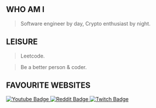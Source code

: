
## WHO AM I
>Software engineer by day, Crypto enthusiast by night.

## LEISURE 
>Leetcode.

>Be a better person & coder.

## FAVOURITE WEBSITES

<div id="badges">
  <a href="https://www.youtube.com/">
    <img src="https://img.shields.io/badge/youtube-red?style=for-the-badge&logo=black" alt="Youtube Badge"/>
  </a>
  <a href="https://www.reddit.com/r/programming/">
    <img src="https://img.shields.io/badge/reddit-black?style=for-the-badge&logo=" alt="Reddit Badge"/>
  </a>
  <a href="https://www.twitch.tv">
    <img src="https://img.shields.io/badge/twitch-purple?style=for-the-badge&logo=" alt="Twitch Badge"/>
  </a>
</div>

 
